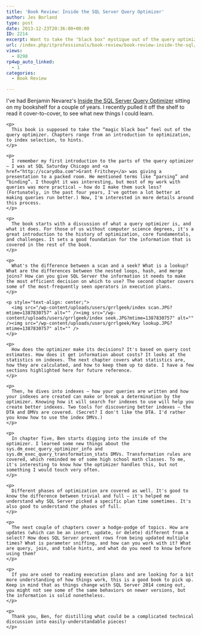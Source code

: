 ```yaml
---
title: 'Book Review: Inside the SQL Server Query Optimizer'
author: Jes Borland
type: post
date: 2013-12-23T20:36:00+00:00
ID: 2214
excerpt: Want to take the "black box" mystique out of the query optimizer?
url: /index.php/itprofessionals/book-review/book-review-inside-the-sql/
views:
  - 8298
rp4wp_auto_linked:
  - 1
categories:
  - Book Review

---
```

<div class="bText">
  <div class="bText">
    <p>
      <img style="float: left;" src="/wp-content/uploads/users/grrlgeek/1175-QueryOptimizerCover_200h.jpg?mtime=1387829859" alt="" />I've had Benjamin Nevarez's <a href="https://www.simple-talk.com/books/sql-books/inside-the-sql-server-query-optimizer/">Inside the SQL Server Query Optimizer</a> sitting on my bookshelf for a couple of years. I recently pulled it off the shelf to read it cover-to-cover, to see what new things I could learn.
    </p>
    
    <p>
      This book is supposed to take the “magic black box” feel out of the query optimizer. Chapters range from an introduction to optimization, to index selection, to hints.
    </p>
    
    <p>
      I remember my first introduction to the parts of the query optimizer – I was at SQL Saturday Chicago and <a href="http://scarydba.com">Grant Fritchey</a> was giving a presentation to a packed room. He mentioned terms like “parsing” and “binding”. I thought it was interesting, but most of my work with queries was more practical – how do I make them suck less? (Fortunately, in the past four years, I've gotten a lot better at making queries run better.) Now, I'm interested in more details around this process.
    </p>
    
    <p>
      The book starts with a discussion of what a query optimizer is, and what it does. For those of us without computer science degrees, it's a great introduction to the history of optimization, core fundamentals, and challenges. It sets a good foundation for the information that is covered in the rest of the book.
    </p>
    
    <p>
      What's the difference between a scan and a seek? What is a lookup? What are the differences between the nested loops, hash, and merge joins? How can you give SQL Server the information it needs to make the most efficient decision on which to use? The second chapter covers some of the most-frequently seen operators in execution plans.
    </p>
    
    <p style="text-align: center;">
      <img src="/wp-content/uploads/users/grrlgeek/index scan.JPG?mtime=1387830757" alt="" /><img src="/wp-content/uploads/users/grrlgeek/index seek.JPG?mtime=1387830757" alt="" /><img src="/wp-content/uploads/users/grrlgeek/Key lookup.JPG?mtime=1387830757" alt="" />
    </p>
    
    <p>
      How does the optimizer make its decisions? It's based on query cost estimates. How does it get information about costs? It looks at the statistics on indexes. The next chapter covers what statistics are, how they are calculated, and how to keep them up to date. I have a few sections highlighted here for future reference.
    </p>
    
    <p>
      Then, he dives into indexes – how your queries are written and how your indexes are created can make or break a determination by the optimizer. Knowing how it will search for indexes to use will help you create better indexes. Two tools for discovering better indexes – the DTA and DMVs are covered. (Secret? I don't like the DTA. I'd rather you know how to use the index DMVs.)
    </p>
    
    <p>
      In chapter five, Ben starts digging into the inside of the optimizer. I learned some new things about the sys.dm_exec_query_optimizer_info and sys.dm_exec_query_transformation_stats DMVs. Transformation rules are covered, which reminded me of some high school math classes. To me, it's interesting to know how the optimizer handles this, but not something I would touch very often.
    </p>
    
    <p>
      Different phases of optimization are covered as well. It's good to know the difference between trivial and full – it's helped me understand why SQL Server picked a specific plan time sometimes. It's also good to understand the phases of full.
    </p>
    
    <p>
      The next couple of chapters cover a hodge-podge of topics. How are updates (which can be an insert, update, or delete) different from a select? How does SQL Server prevent rows from being updated multiple times? What is parameter sniffing, and how can you work with it? What are query, join, and table hints, and what do you need to know before using them?
    </p>
    
    <p>
      If you are used to reading execution plans and are looking for a bit more understanding of how things work, this is a good book to pick up. Keep in mind that as things change with SQL Server 2014 coming out, you might not see some of the same behaviors on newer versions, but the information is solid nonetheless.
    </p>
    
    <p>
      Thank you, Ben, for distilling what could be a complicated technical discussion into easily-understandable pieces!
    </p>
  </div>
</div>
